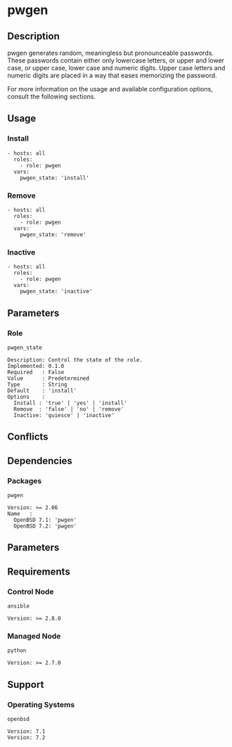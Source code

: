 # pwgen

## Description

pwgen generates random, meaningless but pronounceable passwords. These passwords
contain either only lowercase letters, or upper and lower case, or upper case,
lower case and numeric digits. Upper case letters and numeric digits are placed
in a way that eases memorizing the password.

For more information on the usage and available configuration options,
consult the following sections.

## Usage

### Install

```
- hosts: all
  roles:
    - role: pwgen
  vars:
    pwgen_state: 'install'
```

### Remove

```
- hosts: all
  roles:
    - role: pwgen
  vars:
    pwgen_state: 'remove'
```

### Inactive

```
- hosts: all
  roles:
    - role: pwgen
  vars:
    pwgen_state: 'inactive'
```

## Parameters

### Role

`pwgen_state`

    Description: Control the state of the role.
    Implemented: 0.1.0
    Required   : False
    Value      : Predetermined
    Type       : String
    Default    : 'install'
    Options    :
      Install : 'true' | 'yes' | 'install'
      Remove  : 'false' | 'no' | 'remove'
      Inactive: 'quiesce' | 'inactive'

## Conflicts

## Dependencies

### Packages

`pwgen`

    Version: >= 2.06
    Name   :
      OpenBSD 7.1: 'pwgen'
      OpenBSD 7.2: 'pwgen'

## Parameters

## Requirements

### Control Node

`ansible`

    Version: >= 2.8.0

### Managed Node

`python`

    Version: >= 2.7.0

## Support

### Operating Systems

`openbsd`

    Version: 7.1
    Version: 7.2
